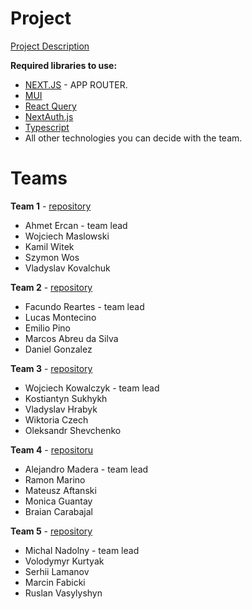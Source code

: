 # Project

[Project Description](https://docs.google.com/document/d/1hWaI-AbNFtoNsD9knR1HGoMwG7cJfC6K5o3ULhW087Q/edit?usp=sharing)

**Required libraries to use:**

- [NEXT.JS](https://nextjs.org) - APP ROUTER.
- [MUI](https://mui.com)
- [React Query](https://tanstack.com/query/latest/docs/framework/react/overview)
- [NextAuth.js](https://next-auth.js.org)
- [Typescript](https://www.typescriptlang.org)
- All other technologies you can decide with the team.


# Teams

**Team 1** - [repository](https://github.com/ATErcan/solvd-team-1-final-project)

- Ahmet Ercan - team lead
- Wojciech Maslowski
- Kamil Witek
- Szymon Wos
- Vladyslav Kovalchuk

**Team 2** - [repository](https://github.com/FacuReartes/react-laba-final-project-team-2)

- Facundo Reartes - team lead
- Lucas Montecino
- Emilio Pino
- Marcos Abreu da Silva
- Daniel Gonzalez

**Team 3** - [repository](https://github.com/dazby0/solvd-shoes-shop-team3)

- Wojciech Kowalczyk - team lead
- Kostiantyn Sukhykh
- Vladyslav Hrabyk
- Wiktoria Czech
- Oleksandr Shevchenko

**Team 4** - [repositoru](https://github.com/AlexMaderaP/shoe-shop-team-4)

- Alejandro Madera - team lead
- Ramon Marino
- Mateusz Aftanski
- Monica Guantay
- Braian Carabajal

**Team 5** - [repository](https://github.com/mnadolny8991/shoes-shop-team-5)

- Michal Nadolny - team lead
- Volodymyr Kurtyak
- Serhii Lamanov
- Marcin Fabicki
- Ruslan Vasylyshyn